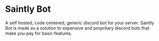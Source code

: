 # Saintly Bot
A self hosted, code centered, generic discord bot for your server. Saintly Bot is made as a solution to expensive and propritary discord bots that make you pay for basic features.
